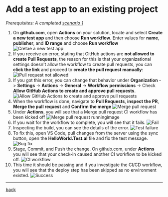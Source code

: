 # Add a test app to an existing project

*Prerequisites: A completed [scenario 1](GetStarted.md)*

1. On **github.com**, open **Actions** on your solution, locate and select **Create a new test app** and then choose **Run workflow**. Enter values for **name**, **publisher**, and **ID range** and choose **Run workflow**
   ![Cretae a new test app](https://github.com/user-attachments/assets/9173c04f-1ad1-424c-8078-5ee4dda9c48a)
1. If you receive an error, stating that GitHub actions are **not allowed to create Pull Requests**, the reason for this is that your organizational settings doesn't allow the workflow to create pull requests, you can **click the link** and proceed to **create the pull request manually**:
   ![iPull request not allowed](https://github.com/user-attachments/assets/84b7f632-3895-4c52-975c-9c150e6ed997)
1. If you got this error, you can change that behavior under **Organization** -> **Settings** -> **Actions** -> **General** -> **Workflow permissions** -> Check **Allow GitHub Actions to create and approve pull requests**. 
   ![iAllow GitHub Actions to create and approve pull requests](https://github.com/user-attachments/assets/93454d6c-2b6a-4180-837c-a500be11f37c)
1. When the workflow is done, navigate to **Pull Requests**, **inspect the PR**, **Merge the pull request** and **Confirm the merge**
   ![Merge pull request](https://github.com/user-attachments/assets/5f268ba9-dbf5-4df6-89c7-d8cce568b25a)
1. Under **Actions**, you will see that a Merge pull request CI workflow has been kicked off
   ![Merge pull request runningimage](https://github.com/user-attachments/assets/72282e67-89bd-4e8c-b46d-25a1aa5b4e35)
1. If you wait for the workflow to complete, you will see that it fails.
   ![Fail](https://github.com/user-attachments/assets/9e8b56c9-aae9-40aa-8904-d29101d21f1c)
1. Inspecting the build, you can see the details of the error.
   ![Test failure](https://github.com/user-attachments/assets/23e5299d-12e3-46bb-a2a4-890877f5a9de)
1. To fix this, open VS Code, pull changes from the server using the sync button, open the **HelloWorld.Test.al** file and fix the test message.
   ![Bug fix](https://github.com/user-attachments/assets/cc488145-45a6-458c-8c45-3d60f8a2b5c3)
1. Stage, Commit, and Push the change. On github.com, under **Actions** you will see that your check-in caused another CI workflow to be kicked off.
   ![CI workflow](https://github.com/user-attachments/assets/8550df71-9777-45d0-89df-113c99a1ed57)
1. This time it should be passing and if you investigate the CI/CD workflow, you will see that the deploy step has been skipped as no environment existed.
   ![Success](https://github.com/user-attachments/assets/47a6f189-5322-4539-bc92-d4fcf24cbdcf)


______________________________________________________________________

[back](../README.md)
